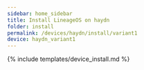 ```yaml
---
sidebar: home_sidebar
title: Install LineageOS on haydn
folder: install
permalink: /devices/haydn/install/variant1
device: haydn_variant1
---
```

{% include templates/device_install.md %}
